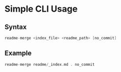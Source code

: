 # Simple CLI Usage

## Syntax
```go
readme-merge <index_file> <readme_path> [no_commit]
```
## Example
```go
readme-merge readme/_index.md . no_commit
```